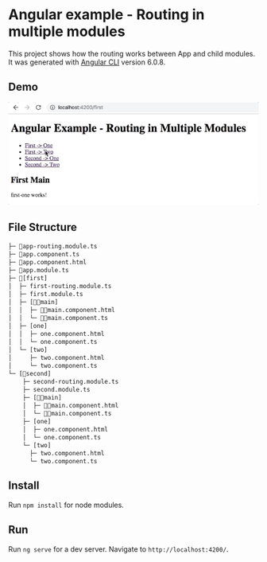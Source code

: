 # Angular example - Routing in multiple modules

This project shows how the routing works between App and child modules.
It was generated with [Angular CLI](https://github.com/angular/angular-cli) version 6.0.8.

## Demo

![](demo.gif)

## File Structure
```
├─ app-routing.module.ts
├─ app.component.ts
├─ app.component.html
├─ app.module.ts
├─ [first]
│  ├─ first-routing.module.ts
│  ├─ first.module.ts
│  ├─ [main]
│  │  ├─ main.component.html
│  │  └─ main.component.ts
│  ├─ [one]
│  │  ├─ one.component.html
│  │  └─ one.component.ts
│  └─ [two]
│     ├─ two.component.html
│     └─ two.component.ts
└─ [second]
    ├─ second-routing.module.ts
    ├─ second.module.ts
    ├─ [main]
    │  ├─ main.component.html
    │  └─ main.component.ts
    ├─ [one]
    │  ├─ one.component.html
    │  └─ one.component.ts
    └─ [two]
      ├─ two.component.html
      └─ two.component.ts
```

## Install

Run `npm install` for node modules.

## Run

Run `ng serve` for a dev server. Navigate to `http://localhost:4200/`.
